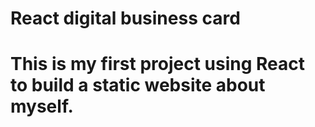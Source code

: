 # React digital business card


# This is my first project using React to build a static website about myself. 